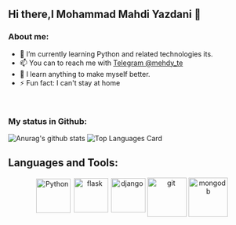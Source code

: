 ## Hi there,I Mohammad Mahdi Yazdani 👋


### About me:

- 🌱 I’m currently learning Python and related technologies its.
- 📫 You can to reach me with [Telegram @mehdy_te](https://t.me/mehdy_te)
- :boy: I learn anything to make myself better.
- ⚡ Fun fact: I can't stay at home
<br>

### My status in Github:

![Anurag's github stats](https://github-readme-stats.vercel.app/api?username=MrMohammadY&theme=default&show_icons=true) 
![Top Languages Card](https://github-readme-stats.vercel.app/api/top-langs/?username=MrMohammadY&layout=compact)

## Languages and Tools:
<p align="center">
<img src="https://raw.githubusercontent.com/abranhe/programming-languages-logos/30a0ecf99188be99a3c75a00efb5be61eca9c382/src/python/python.svg" alt="Python" height="70" width="70" style="vertical-align:top; margin:2px">
<img src="https://www.vectorlogo.zone/logos/pocoo_flask/pocoo_flask-icon.svg" alt="flask" height="70" width="70" style="vertical-align:top; margin:1px">
<img src="https://cdn.iconscout.com/icon/free/png-256/django-1-282754.png" alt="django" height="70" width="70" style="vertical-align:top; margin:1px;">
<img src="https://cdn.iconscout.com/icon/free/png-256/git-13-569377.png" alt="git" height="80" width="80" style="vertical-align:top">
<img src="https://cdn.iconscout.com/icon/free/png-256/mongodb-3-1175138.png" alt="mongodb" height="80" width="80" style="vertical-align:top; margin-right:1px">
</p>
